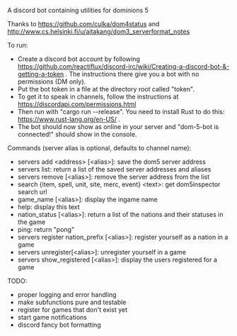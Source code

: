 A discord bot containing utilities for dominions 5

Thanks to https://github.com/culka/dom4status and http://www.cs.helsinki.fi/u/aitakang/dom3_serverformat_notes

To run:
* Create a discord bot account by following https://github.com/reactiflux/discord-irc/wiki/Creating-a-discord-bot-&-getting-a-token . The instructions there give you a bot with no permissions (DM only).
* Put the bot token in a file at the directory root called "token".
* To get it to speak in channels, follow the instructions at https://discordapi.com/permissions.html
* Then run with "cargo run --release". You need to install Rust to do this: https://www.rust-lang.org/en-US/ .
* The bot should now show as online in your server and "dom-5-bot is connected!" should show in the console.

Commands (server alias is optional, defaults to channel name): 
* servers add \<address> \[\<alias\>\]: save the dom5 server address
* servers list: return a list of the saved server addresses and aliases
* servers remove \[\<alias\>\]: remove the server address from the list
* search {item, spell, unit, site, merc, event} \<text\>: get dom5inspector search url
* game_name \[\<alias\>\]: display the ingame name
* help: display this text
* nation_status \[\<alias\>\]: return a list of the nations and their statuses in the game
* ping: return \"pong\"
* servers register nation_prefix \[\<alias\>\]: register yourself as a nation in a game
* servers unregister\[\<alias\>\]: unregister yourself in a game
* servers show_registered \[\<alias\>\]: display the users registered for a game

TODO:
* proper logging and error handling
* make subfunctions pure and testable
* register for games that don't exist yet
* start game notifications
* discord fancy bot formatting
